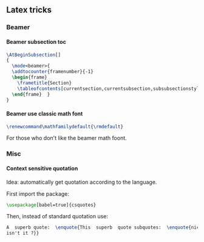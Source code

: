 ## Latex tricks

### Beamer
#### Beamer subsection toc

```latex
\AtBeginSubsection[]
{
  \mode<beamer>{
  \addtocounter{framenumber}{-1}
  \begin{frame}
    \frametitle{Section}
    \tableofcontents[currentsection,currentsubsection,subsubsectionstyle=show/show/shaded/shaded]
  \end{frame}  }
}
```

#### Beamer use classic math font

```latex
\renewcommand\mathfamilydefault{\rmdefault} 
```

For those who don't like the beamer math foont.

### Misc
#### Context sensitive quotation
Idea: automatically get quotation according to the language.

First import the package:
```latex
\usepackage[babel=true]{csquotes}
```

Then, instead of standard quotation use:
```latex
A  superb quote:  \enquote{This  superb  quote subquotes:  \enquote{nice
isn't it ?}}
```

